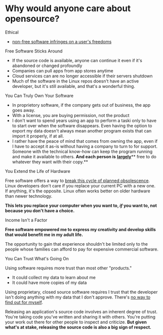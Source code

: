# Why would anyone care about opensource?

Ethical

- [non-free software infringes on a user's freedoms](https://www.fsf.org/about/what-is-free-software)

Free Software Sticks Around

- If the source code is available, anyone can continue it even if it's abandoned or changed profoundly
- Companies can pull apps from app stores anytime
- Cloud services can are no longer accessible if their servers shutdown
- Much of the software in the Linux repos doesn't have an active developer, but it's still available, and that's a wonderful thing.

You Can Truly Own Your Software

- In proprietory software, if the company gets out of business, the app goes away.
- With a license, you are buying permission, not the product
- I don't want to spend years using an app to perform a taski only to have to start over when the software disappears. Even having the option to export my data doesn't always mean another program exists that can import it properly, if at all.
- I rather have the peace of mind that comes from owning the app, even if I have to accept it as-is without having a company to turn to for support. Someone with the technical know-how can keep the program running and make it available to others. **And each person is** [**largely**](https://www.makeuseof.com/tag/open-source-software-licenses-which-should-you-use/)** free to do whatever they want with their copy.**

You Extend the Life of Hardware

Free software offers a way to [break this cycle of planned obsolescence](https://www.makeuseof.com/tag/protect-planned-obsolescence-using-linux-open-source-software/). Linux developers don't care if you replace your current PC with a new one. If anything, it's the opposite. Linux often works better on older hardware than newer technology.

**This lets you replace your computer when you want to, *if* you want to, not because you don't have a choice.**

Income Isn't a Factor

**Free software empowered me to express my creativity and develop skills that would benefit me in my adult life.**

The opportunity to gain that experience shouldn't be limited only to the people whose families can afford to pay for expensive commercial software.

You Can Trust What's Going On

Using software requires more trust than most other "products."

- It could collect my data to learn about me
- It could have more copies of my data

Using proprietary, closed source software requires I trust that the developer isn't doing anything with my data that I don't approve. There's [no way to find out for myself](https://fedoramagazine.org/open-source-black-boxes-radioactivity/).

Releasing an application's source code involves an inherent degree of trust. You're taking code you've written and sharing it with others. You're putting your work out there for other people to inspect and criticize. **But given what's at stake, releasing the source code is also a big sign of respect.**

